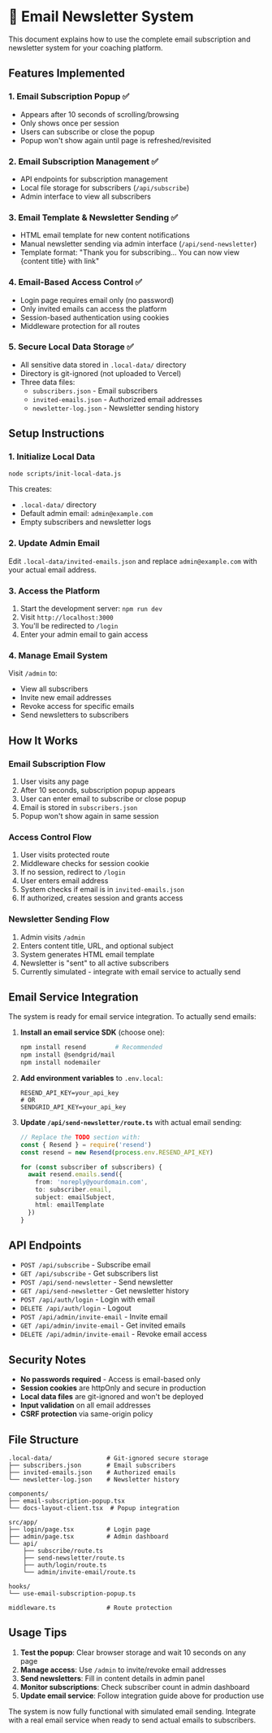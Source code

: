 # 📧 Email Newsletter System

This document explains how to use the complete email subscription and newsletter system for your coaching platform.

## Features Implemented

### 1. Email Subscription Popup ✅
- Appears after 10 seconds of scrolling/browsing
- Only shows once per session
- Users can subscribe or close the popup
- Popup won't show again until page is refreshed/revisited

### 2. Email Subscription Management ✅
- API endpoints for subscription management
- Local file storage for subscribers (`/api/subscribe`)
- Admin interface to view all subscribers

### 3. Email Template & Newsletter Sending ✅
- HTML email template for new content notifications
- Manual newsletter sending via admin interface (`/api/send-newsletter`)
- Template format: "Thank you for subscribing... You can now view {content title} with link"

### 4. Email-Based Access Control ✅
- Login page requires email only (no password)
- Only invited emails can access the platform
- Session-based authentication using cookies
- Middleware protection for all routes

### 5. Secure Local Data Storage ✅
- All sensitive data stored in `.local-data/` directory
- Directory is git-ignored (not uploaded to Vercel)
- Three data files:
  - `subscribers.json` - Email subscribers
  - `invited-emails.json` - Authorized email addresses
  - `newsletter-log.json` - Newsletter sending history

## Setup Instructions

### 1. Initialize Local Data
```bash
node scripts/init-local-data.js
```

This creates:
- `.local-data/` directory
- Default admin email: `admin@example.com`
- Empty subscribers and newsletter logs

### 2. Update Admin Email
Edit `.local-data/invited-emails.json` and replace `admin@example.com` with your actual email address.

### 3. Access the Platform
1. Start the development server: `npm run dev`
2. Visit `http://localhost:3000`
3. You'll be redirected to `/login`
4. Enter your admin email to gain access

### 4. Manage Email System
Visit `/admin` to:
- View all subscribers
- Invite new email addresses
- Revoke access for specific emails
- Send newsletters to subscribers

## How It Works

### Email Subscription Flow
1. User visits any page
2. After 10 seconds, subscription popup appears
3. User can enter email to subscribe or close popup
4. Email is stored in `subscribers.json`
5. Popup won't show again in same session

### Access Control Flow
1. User visits protected route
2. Middleware checks for session cookie
3. If no session, redirect to `/login`
4. User enters email address
5. System checks if email is in `invited-emails.json`
6. If authorized, creates session and grants access

### Newsletter Sending Flow
1. Admin visits `/admin`
2. Enters content title, URL, and optional subject
3. System generates HTML email template
4. Newsletter is "sent" to all active subscribers
5. Currently simulated - integrate with email service to actually send

## Email Service Integration

The system is ready for email service integration. To actually send emails:

1. **Install an email service SDK** (choose one):
   ```bash
   npm install resend        # Recommended
   npm install @sendgrid/mail
   npm install nodemailer
   ```

2. **Add environment variables** to `.env.local`:
   ```env
   RESEND_API_KEY=your_api_key
   # OR
   SENDGRID_API_KEY=your_api_key
   ```

3. **Update `/api/send-newsletter/route.ts`** with actual email sending:
   ```typescript
   // Replace the TODO section with:
   const { Resend } = require('resend')
   const resend = new Resend(process.env.RESEND_API_KEY)
   
   for (const subscriber of subscribers) {
     await resend.emails.send({
       from: 'noreply@yourdomain.com',
       to: subscriber.email,
       subject: emailSubject,
       html: emailTemplate
     })
   }
   ```

## API Endpoints

- `POST /api/subscribe` - Subscribe email
- `GET /api/subscribe` - Get subscribers list
- `POST /api/send-newsletter` - Send newsletter
- `GET /api/send-newsletter` - Get newsletter history
- `POST /api/auth/login` - Login with email
- `DELETE /api/auth/login` - Logout
- `POST /api/admin/invite-email` - Invite email
- `GET /api/admin/invite-email` - Get invited emails
- `DELETE /api/admin/invite-email` - Revoke email access

## Security Notes

- **No passwords required** - Access is email-based only
- **Session cookies** are httpOnly and secure in production
- **Local data files** are git-ignored and won't be deployed
- **Input validation** on all email addresses
- **CSRF protection** via same-origin policy

## File Structure

```
.local-data/               # Git-ignored secure storage
├── subscribers.json       # Email subscribers
├── invited-emails.json    # Authorized emails
└── newsletter-log.json    # Newsletter history

components/
├── email-subscription-popup.tsx
└── docs-layout-client.tsx  # Popup integration

src/app/
├── login/page.tsx         # Login page
├── admin/page.tsx         # Admin dashboard
└── api/
    ├── subscribe/route.ts
    ├── send-newsletter/route.ts
    ├── auth/login/route.ts
    └── admin/invite-email/route.ts

hooks/
└── use-email-subscription-popup.ts

middleware.ts              # Route protection
```

## Usage Tips

1. **Test the popup**: Clear browser storage and wait 10 seconds on any page
2. **Manage access**: Use `/admin` to invite/revoke email addresses
3. **Send newsletters**: Fill in content details in admin panel
4. **Monitor subscriptions**: Check subscriber count in admin dashboard
5. **Update email service**: Follow integration guide above for production use

The system is now fully functional with simulated email sending. Integrate with a real email service when ready to send actual emails to subscribers.